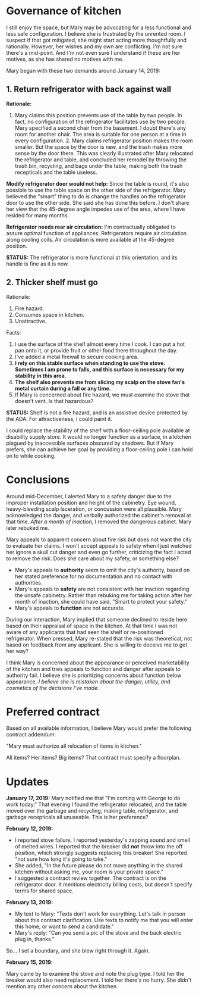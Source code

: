 # Governance of kitchen

I still enjoy the space, but Mary may 
be advocating for a less functional and 
less safe configuration. I believe she 
is frustrated by the unrented room. I 
suspect if that got mitigated, she 
might start acting more thoughtfully 
and rationally. However, her wishes and 
my own are conflicting. I'm not sure 
there's a mid-point. And I'm not even 
sure I understand if these are her 
motives, as she has shared no motives 
with me.

Mary began with these two demands 
around January 14, 2019:

## 1. Return refrigerator with back against wall

**Rationale:**

1. Mary claims this position prevents 
use of the table by two people. In 
fact, no configuration of the 
refrigerator facilitates use by two 
people. Mary specified a second chair 
from the basement. I doubt there's any 
room for another chair. The area is 
suitable for one person at a time in 
every configuration. 2. Mary claims 
refrigerator position makes the room 
smaller. But the space by the door is 
new, and the trash makes more sense by 
the door there. This was clearly 
illustrated after Mary relocated the 
refrigerator and table, and concluded 
her remodel by throwing the trash bin, 
recycling, and bags under the table, 
making both the trash recepticals and 
the table useless.

**Modify refrigerator door would not 
help:** Since the table is round, it's 
also possible to use the table space on 
the other side of the refrigerator. 
Mary believed the "smart" thing to do 
is change the handles on the 
refrigerator door to use the other 
side. She said she has done this 
before. I don't share her view that the 
45-degree angle impedes use of the 
area, where I have resided for many 
months.

**Refrigerator needs rear air 
circulation:** I'm contractually 
obligated to assure optimal function of 
appliances. Refrigerators require air 
circulation along cooling coils. Air 
circulation is more available at the 
45-degree position.

**STATUS:** The refrigerator is more 
functional at this orientation, and its 
handle is fine as it is now.

## 2. Thicker shelf must go

Rationale:

1. Fire hazard. 
2. Consumes space in kitchen. 
3. Unattractive.

Facts:

1. I use the surface of the shelf 
almost every time I cook. I can put a 
hot pan onto it, or provide fruit or 
other food there throughout the day. 
2. I've added a metal firewall to secure 
cooking area. 
3. **I rely on this 
stable surface when standing to use the 
stove. Sometimes I am prone to falls, 
and this surface is necessary for my 
stability in this area.**
4. **The 
shelf also prevents me from slicing my 
scalp on the stove fan's metal curtain 
during a fall or any time.** 
5. If Mary 
is concerned about fire hazard, we must 
examine the stove that doesn't vent. Is 
that hazardous?

**STATUS:** Shelf is not a fire hazard, 
and is an assistive device protected by 
the ADA. For attractiveness, I could 
paint it.

I could replace the stability of the 
shelf with a floor-ceiling pole 
available at disability supply store. 
It would no longer function as a 
surface, in a kitchen plagued by 
inaccessible surfaces obscured by 
shadows. But if Mary prefers, she can 
achieve her goal by providing a 
floor-ceiling pole i can hold on to 
while cooking.

# Conclusions

Around mid-December, I alerted Mary to 
a safety danger due to the improper 
installation position and height of the 
cabinetry. Eye wound, heavy-bleeding 
scalp laceration, or concussion were 
all plausible. Mary acknowledged the 
danger, and verbally authorized the 
cabinet's removal at that time. *After 
a month of inaction,* I removed the 
dangerous cabinet. Mary later rebuked 
me.

Mary appeals to apparent concern about 
fire risk but does not want the city to 
evaluate her claims. I won't accept 
appeals to safety when I just watched 
her ignore a skull cut danger and even 
go further, criticizing the fact I 
acted to remove the risk. Does she care 
about my safety, or something else?

* Mary's appeals to **authority** seem 
to omit the city's authority, based on 
her stated preference for no 
documentation and no contact with 
authorities. 
* Mary's appeals to 
**safety** are not consistent with her 
inaction regarding the unsafe 
cabinetry. Rather than rebuking me for 
taking action after her month of 
inaction, she could have said, "Smart 
to protect your safety." 
* Mary's 
appeals to **function** are not 
accurate.

During our interaction, Mary implied 
that someone declined to reside here 
based on their appraisal of space in 
the kitchen. At that time I was not 
aware of any applicants that had seen 
the shelf or re-positioned 
refrigerator. When pressed, Mary 
re-stated that the risk was 
theoretical, not based on feedback from 
any applicant. She is willing to 
deceive me to get her way?

I think Mary is concerned about the 
appearance or perceived marketability 
of the kitchen and tries appeals to 
function and danger after appeals to 
authority fail. I believe she is 
prioritizing concerns about function 
below appearance. *I believe she is 
mistaken about the danger, utility, and 
cosmetics of the decisions I've made.*

# Preferred contract

Based on all available information, I 
believe Mary would prefer the following 
contract addendum:

"Mary must authorize all relocation of 
items in kitchen."

All items? Her items? Big items? That 
contract must specify a floorplan.

# Updates

**January 17, 2019:** Mary notified me 
that "I'm coming with George to do work 
today." That evening I found the 
refrigerator relocated, and the table 
moved over the garbage and recycling, 
making table, refrigerator, and garbage 
recepticals all unuseable. This is her 
preference?

**February 12, 2019:**

* I reported stove failure. I reported 
yesterday's zapping sound and smell of 
melted wires. I reported that the 
breaker did **not** throw into the off 
position, which strongly suggests 
replacing this breaker! She reported 
"not sure how long it's going to take." 
* She added, "In the future please do 
not move anything in the shared kitchen 
without asking me, your room is your 
private space." 
* I suggested a 
contract review together. The contract 
is on the refrigerator door. It 
mentions electricity billing costs, but 
doesn't specify terms for shared space.


**February 13, 2019:**

* My text to Mary: "Texts don't work 
for everything. Let's talk in person 
about this contract clarification. Use 
texts to notify me that you will enter 
this home, or want to send a 
candidate." 
* Mary's reply: "Can you 
send a pic of the stove and the back 
electric plug in, thanks."

So... I set a boundary, and she blew 
right through it. Again.

**February 15, 2019:**

Mary came by to examine the stove and note the plug type. I told her the breaker would also need replacement.
I told her there's no hurry. She didn't mention any other concern about the kitchen.

